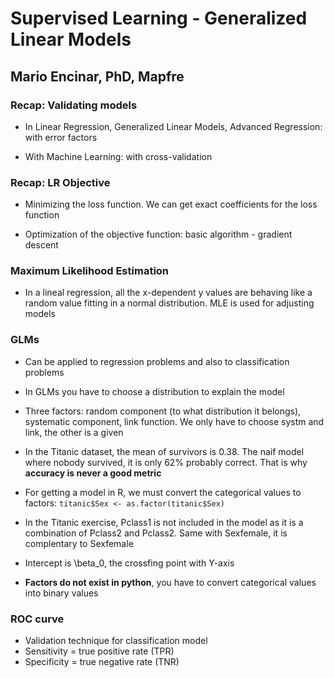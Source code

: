 # Supervised Learning - Generalized Linear Models
## Mario Encinar, PhD, Mapfre

### Recap: Validating models

* In Linear Regression, Generalized Linear Models, Advanced Regression: with error factors

* With Machine Learning: with cross-validation

### Recap: LR Objective

* Minimizing the loss function. We can get exact coefficients for the loss function

* Optimization of the objective function: basic algorithm - gradient descent

### Maximum Likelihood Estimation

* In a lineal regression, all the x-dependent y values are behaving like a random value fitting in a normal distribution. MLE is used for adjusting models

### GLMs

* Can be applied to regression problems and also to classification problems

* In GLMs you have to choose a distribution to explain the model

* Three factors: random component (to what distribution it belongs), systematic component, link function. We only have to choose systm and link, the other is a given

* In the Titanic dataset, the mean of survivors is 0.38. The naif model where nobody survived, it is only 62% probably correct. That is why **accuracy is never a good metric**

* For getting a model in R, we must convert the categorical values to factors:
`titanic$Sex <- as.factor(titanic$Sex)`

* In the Titanic exercise, Pclass1 is not included in the model as it is a combination of Pclass2 and Pclass2. Same with Sexfemale, it is complentary to Sexfemale

* Intercept is \beta_0, the crossfing point with Y-axis

* **Factors do not exist in python**, you have to convert categorical values into binary values

### ROC curve

* Validation technique for classification model 
* Sensitivity = true positive rate (TPR)
* Specificity = true negative rate (TNR)
